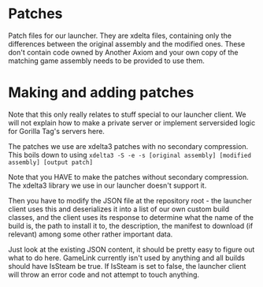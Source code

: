 # Patches
Patch files for our launcher. They are xdelta files, containing only the differences between the original assembly and the modified ones.
These don't contain code owned by Another Axiom and your own copy of the matching game assembly needs to be provided to use them.

# Making and adding patches
Note that this only really relates to stuff special to our launcher client. We will not explain how to make a private server or implement serversided logic for Gorilla Tag's servers here.

The patches we use are xdelta3 patches with no secondary compression. This boils down to using ``xdelta3 -S -e -s [original assembly] [modified assembly] [output patch]``

Note that you HAVE to make the patches without secondary compression. The xdelta3 library we use in our launcher doesn't support it.

Then you have to modify the JSON file at the repository root - the launcher client uses this and deserializes it into a list of our own custom build classes, and the client uses its response to determine what the name of the build is, the path to install it to, the description, the manifest to download (if relevant) among some other rather important data.

Just look at the existing JSON content, it should be pretty easy to figure out what to do here.
GameLink currently isn't used by anything and all builds should have IsSteam be true.
If IsSteam is set to false, the launcher client will throw an error code and not attempt to touch anything.
